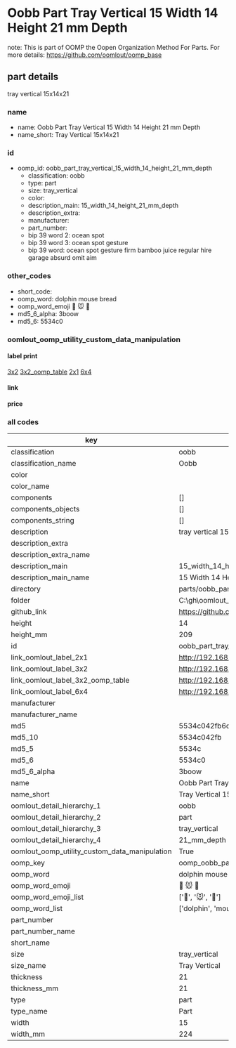 # Oobb Part Tray Vertical 15 Width 14 Height 21 mm Depth  

note: This is part of OOMP the Oopen Organization Method For Parts. For more details: https://github.com/oomlout/oomp_base

##  part details
  



tray vertical 15x14x21



### name
* name: Oobb Part Tray Vertical 15 Width 14 Height 21 mm Depth
* name_short: Tray Vertical 15x14x21 
### id
* oomp_id: oobb_part_tray_vertical_15_width_14_height_21_mm_depth
  * classification: oobb
  * type: part
  * size: tray_vertical
  * color: 
  * description_main: 15_width_14_height_21_mm_depth
  * description_extra: 
  * manufacturer: 
  * part_number: 
  * bip 39 word 2: ocean spot
  * bip 39 word 3: ocean spot gesture
  * bip 39 word: ocean spot gesture firm bamboo juice regular hire garage absurd omit aim

### other_codes
* short_code: 
* oomp_word: dolphin mouse bread
* oomp_word_emoji :dolphin: :mouse: :bread:
* md5_6_alpha: 3boow
* md5_6: 5534c0






### oomlout_oomp_utility_custom_data_manipulation
#### label print
[3x2](http://192.168.1.245:1112/?label=oomp%203boow)
[3x2_oomp_table](http://192.168.1.108:1112/?label=oomp%203boow)
[2x1](http://192.168.1.242:1112/?label=oomp%203boow)
[6x4](http://192.168.1.55:1112/?label=oomp%203boow)    

#### link

                              

#### price







### all codes 
| key | value |  
| --- | --- |  
| classification | oobb |  
| classification_name | Oobb |  
| color |  |  
| color_name |  |  
| components | [] |  
| components_objects | [] |  
| components_string | [] |  
| description | tray vertical 15x14x21 |  
| description_extra |  |  
| description_extra_name |  |  
| description_main | 15_width_14_height_21_mm_depth |  
| description_main_name | 15 Width 14 Height 21 mm Depth |  
| directory | parts/oobb_part_tray_vertical_15_width_14_height_21_mm_depth |  
| folder | C:\gh\oomlout_oobb_version_4_generated_parts\parts\oobb_part_tray_vertical_15_width_14_height_21_mm_depth |  
| github_link | https://github.com/oomlout/oomlout_oomp_part_src/tree/main/parts/oobb_part_tray_vertical_15_width_14_height_21_mm_depth |  
| height | 14 |  
| height_mm | 209 |  
| id | oobb_part_tray_vertical_15_width_14_height_21_mm_depth |  
| link_oomlout_label_2x1 | http://192.168.1.242:1112/?label=oomp%203boow |  
| link_oomlout_label_3x2 | http://192.168.1.245:1112/?label=oomp%203boow |  
| link_oomlout_label_3x2_oomp_table | http://192.168.1.108:1112/?label=oomp%203boow |  
| link_oomlout_label_6x4 | http://192.168.1.55:1112/?label=oomp%203boow |  
| manufacturer |  |  
| manufacturer_name |  |  
| md5 | 5534c042fb6c1699e3090574c2f4b4c7 |  
| md5_10 | 5534c042fb |  
| md5_5 | 5534c |  
| md5_6 | 5534c0 |  
| md5_6_alpha | 3boow |  
| name | Oobb Part Tray Vertical 15 Width 14 Height 21 mm Depth |  
| name_short | Tray Vertical 15x14x21  |  
| oomlout_detail_hierarchy_1 | oobb |  
| oomlout_detail_hierarchy_2 | part |  
| oomlout_detail_hierarchy_3 | tray_vertical |  
| oomlout_detail_hierarchy_4 | 21_mm_depth |  
| oomlout_oomp_utility_custom_data_manipulation | True |  
| oomp_key | oomp_oobb_part_tray_vertical_15_width_14_height_21_mm_depth |  
| oomp_word | dolphin mouse bread |  
| oomp_word_emoji | :dolphin: :mouse: :bread: |  
| oomp_word_emoji_list | [':dolphin:', ':mouse:', ':bread:'] |  
| oomp_word_list | ['dolphin', 'mouse', 'bread'] |  
| part_number |  |  
| part_number_name |  |  
| short_name |  |  
| size | tray_vertical |  
| size_name | Tray Vertical |  
| thickness | 21 |  
| thickness_mm | 21 |  
| type | part |  
| type_name | Part |  
| width | 15 |  
| width_mm | 224 |  
